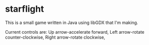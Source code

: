 # starflight

This is a small game written in Java using libGDX that I'm making.

Current controls are:
  Up arrow-accelerate forward,
  Left arrow-rotate counter-clockwise,
  Right arrow-rotate clockwise,
